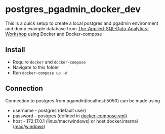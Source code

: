 # postgres_pgadmin_docker_dev

This is a quick setup to create a local postgres and pgadmin environment and dump example database from [The-Applied-SQL-Data-Analytics-Workshop](https://github.com/PacktWorkshops/The-Applied-SQL-Data-Analytics-Workshop/tree/master/Datasets) using Docker and Docker-compose 

## Install 
* Require `docker` and `docker-compose`
* Navigate to this folder
* Run `docker-compose up -d`

## Connection
Connection to postgres from pgamdin(localhost:5050) can be made using 
* username - postgres (default user) 
* password - postgres (defined in [docker-compose.yml](docker-compose.yml))
* host - 172.17.0.1 (linux/mac/windows) or host.docker.internal ([mac](https://docs.docker.com/docker-for-mac/networking/)/[windows](https://docs.docker.com/docker-for-windows/networking/))